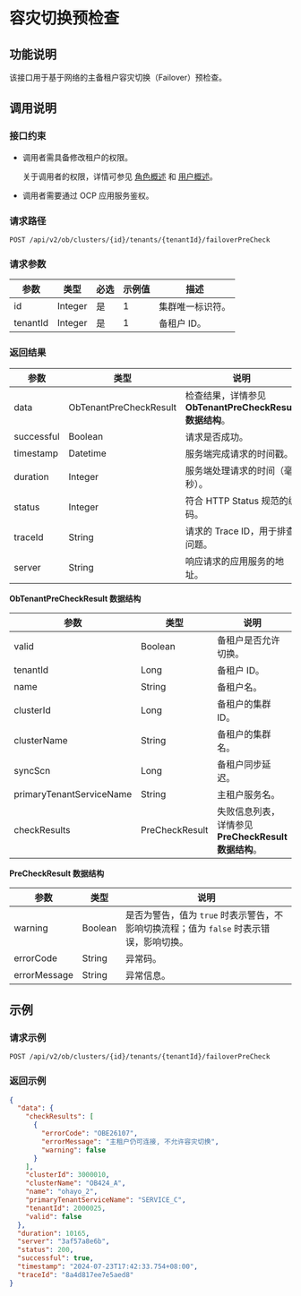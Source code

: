 # 容灾切换预检查

## 功能说明

该接口用于基于网络的主备租户容灾切换（Failover）预检查。

## 调用说明

### 接口约束

* 调用者需具备修改租户的权限。

    关于调用者的权限，详情可参见 [角色概述](../../../1600.system-management-features/200.manage-users/200.manage-a-role/100.roles-overview.md) 和 [用户概述](../../../1600.system-management-features/200.manage-users/100.manage-a-user/100.users-overview.md)。

* 调用者需要通过 OCP 应用服务鉴权。

### 请求路径

`POST /api/v2/ob/clusters/{id}/tenants/{tenantId}/failoverPreCheck`

### 请求参数

| 参数 | 类型 | 必选 | 示例值 | 描述 |
|----------|-----------|----------|----------|----------|
| id       | Integer | 是   | 1   | 集群唯一标识符。 |
| tenantId | Integer    | 是   | 1   | 备租户 ID。 |

### 返回结果

| 参数 | 类型 | 说明 |
|-----------|----------|------------|
| data | ObTenantPreCheckResult | 检查结果，详情参见 **ObTenantPreCheckResult 数据结构**。 |
| successful | Boolean | 请求是否成功。 |
| timestamp | Datetime | 服务端完成请求的时间戳。 |
| duration | Integer | 服务端处理请求的时间（毫秒）。 |
| status | Integer | 符合 HTTP Status 规范的编码。 |
| traceId | String | 请求的 Trace ID，用于排查问题。 |
| server | String | 响应请求的应用服务的地址。 |

**ObTenantPreCheckResult 数据结构**

| 参数 | 类型 | 说明 |
|------------|-----------|-----------|
| valid | Boolean | 备租户是否允许切换。 |
| tenantId | Long | 备租户 ID。 |
| name | String | 备租户名。 |
| clusterId | Long | 备租户的集群 ID。 |
| clusterName | String | 备租户的集群名。 |
| syncScn | Long | 备租户同步延迟。 |
| primaryTenantServiceName | String | 主租户服务名。 |
| checkResults | PreCheckResult | 失败信息列表，详情参见 **PreCheckResult 数据结构**。 |

**PreCheckResult 数据结构**

| 参数 | 类型 | 说明 |
|----------|----------|-----------|
| warning | Boolean | 是否为警告，值为 `true` 时表示警告，不影响切换流程；值为 `false` 时表示错误，影响切换。 |
| errorCode | String | 异常码。 |
| errorMessage | String | 异常信息。 |

## 示例

### 请求示例

`POST /api/v2/ob/clusters/{id}/tenants/{tenantId}/failoverPreCheck`

### 返回示例

```json
{
  "data": {
    "checkResults": [
      {
        "errorCode": "OBE26107",
        "errorMessage": "主租户仍可连接, 不允许容灾切换",
        "warning": false
      }
    ],
    "clusterId": 3000010,
    "clusterName": "OB424_A",
    "name": "ohayo_2",
    "primaryTenantServiceName": "SERVICE_C",
    "tenantId": 2000025,
    "valid": false
  },
  "duration": 10165,
  "server": "3af57a8e6b",
  "status": 200,
  "successful": true,
  "timestamp": "2024-07-23T17:42:33.754+08:00",
  "traceId": "8a4d817ee7e5aed8"
}
```
